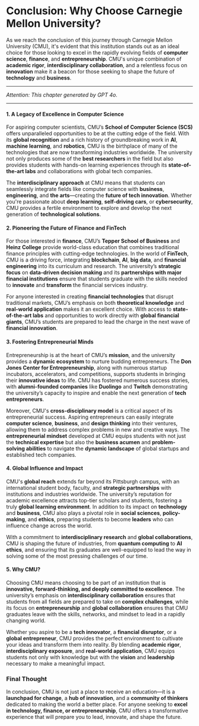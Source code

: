 # Conclusion: Why Choose Carnegie Mellon University?

As we reach the conclusion of this journey through Carnegie Mellon University (CMU), it's evident that this institution stands out as an ideal choice for those looking to excel in the rapidly evolving fields of **computer science**, **finance**, and **entrepreneurship**. CMU's unique combination of **academic rigor**, **interdisciplinary collaboration**, and a relentless focus on **innovation** make it a beacon for those seeking to shape the future of **technology** and **business**.

---



*Attention: This chapter generated by GPT 4o.*

---





#### 1. **A Legacy of Excellence in Computer Science**

For aspiring computer scientists, CMU’s **School of Computer Science (SCS)** offers unparalleled opportunities to be at the cutting edge of the field. With its **global recognition** and a rich history of groundbreaking work in **AI**, **machine learning**, and **robotics**, CMU is the birthplace of many of the technologies that are now transforming industries worldwide. The university not only produces some of the **best researchers** in the field but also provides students with hands-on learning experiences through its **state-of-the-art labs** and collaborations with global tech companies.

The **interdisciplinary approach** at CMU means that students can seamlessly integrate fields like computer science with **business**, **engineering**, and **the arts**—creating the **future of tech innovation**. Whether you're passionate about **deep learning**, **self-driving cars**, or **cybersecurity**, CMU provides a fertile environment to explore and develop the next generation of **technological solutions**.

#### 2. **Pioneering the Future of Finance and FinTech**

For those interested in **finance**, CMU’s **Tepper School of Business** and **Heinz College** provide world-class education that combines traditional finance principles with cutting-edge technologies. In the world of **FinTech**, CMU is a driving force, integrating **blockchain**, **AI**, **big data**, and **financial engineering** into its curriculum and research. The university’s **strategic focus** on **data-driven decision making** and its **partnerships with major financial institutions** ensure that students graduate with the skills needed to **innovate** and **transform** the financial services industry.

For anyone interested in creating **financial technologies** that disrupt traditional markets, CMU’s emphasis on both **theoretical knowledge** and **real-world application** makes it an excellent choice. With access to **state-of-the-art labs** and opportunities to work directly with **global financial giants**, CMU’s students are prepared to lead the charge in the next wave of **financial innovation**.

#### 3. **Fostering Entrepreneurial Minds**

Entrepreneurship is at the heart of CMU’s **mission**, and the university provides a **dynamic ecosystem** to nurture budding entrepreneurs. The **Don Jones Center for Entrepreneurship**, along with numerous startup incubators, accelerators, and competitions, supports students in bringing their **innovative ideas** to life. CMU has fostered numerous success stories, with **alumni-founded companies** like **Duolingo** and **Twitch** demonstrating the university’s capacity to inspire and enable the next generation of **tech entrepreneurs**.

Moreover, CMU's **cross-disciplinary model** is a critical aspect of its entrepreneurial success. Aspiring entrepreneurs can easily integrate **computer science**, **business**, and **design thinking** into their ventures, allowing them to address complex problems in new and creative ways. The **entrepreneurial mindset** developed at CMU equips students with not just the **technical expertise** but also the **business acumen** and **problem-solving abilities** to navigate the **dynamic landscape** of global startups and established tech companies.

#### 4. **Global Influence and Impact**

CMU's **global reach** extends far beyond its Pittsburgh campus, with an international student body, faculty, and **strategic partnerships** with institutions and industries worldwide. The university’s reputation for academic excellence attracts top-tier scholars and students, fostering a truly **global learning environment**. In addition to its impact on **technology** and **business**, CMU also plays a pivotal role in **social sciences**, **policy-making**, and **ethics**, preparing students to become **leaders** who can influence change across the world.

With a commitment to **interdisciplinary research** and **global collaborations**, CMU is shaping the future of industries, from **quantum computing** to **AI ethics**, and ensuring that its graduates are well-equipped to lead the way in solving some of the most pressing challenges of our time.

#### 5. **Why CMU?**

Choosing CMU means choosing to be part of an institution that is **innovative, forward-thinking, and deeply committed to excellence**. The university’s emphasis on **interdisciplinary collaboration** ensures that students from all fields are prepared to take on **complex challenges**, while its focus on **entrepreneurship** and **global collaboration** ensures that CMU graduates leave with the skills, networks, and mindset to lead in a rapidly changing world.

Whether you aspire to be a **tech innovator**, a **financial disruptor**, or a **global entrepreneur**, CMU provides the perfect environment to cultivate your ideas and transform them into reality. By blending **academic rigor**, **interdisciplinary exposure**, and **real-world application**, CMU equips students not only with knowledge but with the **vision** and **leadership** necessary to make a meaningful impact.

### Final Thought

In conclusion, CMU is not just a place to receive an education—it is a **launchpad for change**, a **hub of innovation**, and a **community of thinkers** dedicated to making the world a better place. For anyone seeking to **excel in technology, finance, or entrepreneurship**, CMU offers a transformative experience that will prepare you to lead, innovate, and shape the future.